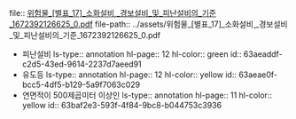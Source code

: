 file:: [위험물_[별표_17]_소화설비¸_경보설비_및_피난설비의_기준_1672392126625_0.pdf](../assets/위험물_[별표_17]_소화설비¸_경보설비_및_피난설비의_기준_1672392126625_0.pdf)
file-path:: ../assets/위험물_[별표_17]_소화설비¸_경보설비_및_피난설비의_기준_1672392126625_0.pdf

- 피난설비
  ls-type:: annotation
  hl-page:: 12
  hl-color:: green
  id:: 63aeaddf-c2d5-43ed-9614-2237d7aeed91
- 유도등
  ls-type:: annotation
  hl-page:: 12
  hl-color:: yellow
  id:: 63aeae0f-bcc5-4df5-b129-5a9f7063c029
- 연면적이 500제곱미터 이상인 
  ls-type:: annotation
  hl-page:: 11
  hl-color:: yellow
  id:: 63baf2e3-593f-4f84-9bc8-b044753c3936